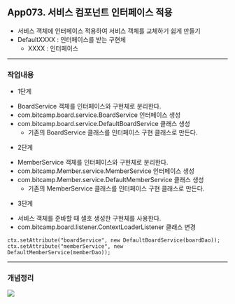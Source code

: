 ## App073. 서비스 컴포넌트 인터페이스 적용
- 서비스 객체에 인터페이스 적용하여 서비스 객체를 교체하기 쉽게 만들기
- DefaultXXXX : 인터페이스를 받는 구현체
  - XXXX : 인터페이스 
--------------------------------------------------------------------
###  작업내용
 * 1단계
  - BoardService 객체를 인터페이스와 구현체로 분리한다.
  - com.bitcamp.board.service.BoardService 인터페이스 생성
  - com.bitcamp.board.service.DefaultBoardService 클래스 생성
    - 기존의 BoardService 클래스를 인터페이스 구현 클래스로 만든다.
  
 * 2단계
  - MemberService 객체를 인터페이스와 구현체로 분리한다.
  - com.bitcamp.Member.service.MemberService 인터페이스 생성
  - com.bitcamp.Member.service.DefaultMemberService 클래스 생성
    - 기존의 MemberService 클래스를 인터페이스 구현 클래스로 만든다.
  
 * 3단계
  - 서비스 객체를 준바할 때 샐호 생성한 구현체를 사용한다.
  - com.bitcamp.board.listener.ContextLoaderListener 클래스 변경
  ```
  ctx.setAttribute("boardService", new DefaultBoardService(boardDao));
  ctx.setAttribute("memberService", new DefaultMemberService(memberDao));
  ```
 --------------------------------------------------------------------
### 개념정리
![](https://velog.velcdn.com/images/hyun5no/post/712d3dfe-83da-47b1-afd8-d04dfaca2bb3/image.jpg)
 

